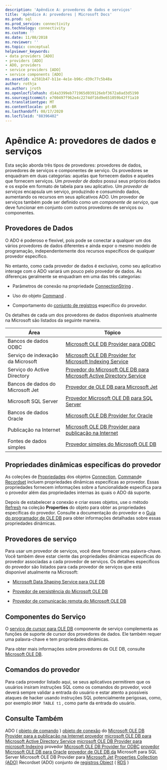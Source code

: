 ```yaml
---
description: 'Apêndice A: provedores de dados e serviços'
title: 'Apêndice A: provedores | Microsoft Docs'
ms.prod: sql
ms.prod_service: connectivity
ms.technology: connectivity
ms.custom: ''
ms.date: 11/08/2018
ms.reviewer: ''
ms.topic: conceptual
helpviewer_keywords:
- data providers [ADO]
- providers [ADO]
- ADO, providers
- service providers [ADO]
- service components [ADO]
ms.assetid: e2581b47-b11e-4e1e-b96c-d39c77c5b48a
author: rothja
ms.author: jroth
ms.openlocfilehash: d14a3399eb771965d039126ebf3672a8ad3d5190
ms.sourcegitcommit: e700497f962e4c2274df16d9e651059b42ff1a10
ms.translationtype: MT
ms.contentlocale: pt-BR
ms.lasthandoff: 08/17/2020
ms.locfileid: "88396402"
---
```

# <a name="appendix-a-data-and-service-providers"></a>Apêndice A: provedores de dados e serviços
Esta seção aborda três tipos de provedores: provedores de dados, provedores de serviços e componentes de serviço. Os provedores se enquadram em duas categorias: aquelas que fornecem dados e aqueles que fornecem serviços. Um *provedor de dados* possui seus próprios dados e os expõe em formato de tabela para seu aplicativo. Um *provedor de serviços* encapsula um serviço, produzindo e consumindo dados, aumentando os recursos em seus aplicativos ADO. Um provedor de serviços também pode ser definido como um *componente de serviço*, que deve funcionar em conjunto com outros provedores de serviços ou componentes.

## <a name="data-providers"></a>Provedores de Dados
 O ADO é poderoso e flexível, pois pode se conectar a qualquer um dos vários provedores de dados diferentes e ainda expor o mesmo modelo de programação, independentemente dos recursos específicos de qualquer provedor específico.

 No entanto, como cada provedor de dados é exclusivo, como seu aplicativo interage com o ADO variará um pouco pelo provedor de dados. As diferenças geralmente se enquadram em uma das três categorias:

-   Parâmetros de conexão na propriedade [ConnectionString](../../../ado/reference/ado-api/connectionstring-property-ado.md) .

-   Uso do objeto [Command](../../../ado/reference/ado-api/command-object-ado.md) .

-   Comportamento do [conjunto de registros](../../../ado/reference/ado-api/recordset-object-ado.md) específico do provedor.

 Os detalhes de cada um dos provedores de dados disponíveis atualmente na Microsoft são listados da seguinte maneira.

|Área|Tópico|
|----------|-----------|
|Bancos de dados ODBC|[Microsoft OLE DB Provider para ODBC](../../../ado/guide/appendixes/microsoft-ole-db-provider-for-odbc.md)|
|Serviço de indexação da Microsoft|[Microsoft OLE DB Provider for Microsoft Indexing Service](../../../ado/guide/appendixes/microsoft-ole-db-provider-for-microsoft-indexing-service.md)|
|Serviço do Active Directory|[Provedor do Microsoft OLE DB para Microsoft Active Directory Service](../../../ado/guide/appendixes/microsoft-ole-db-provider-for-microsoft-active-directory-service.md)|
|Bancos de dados do Microsoft Jet|[Provedor de OLE DB para Microsoft Jet](../../../ado/guide/appendixes/microsoft-ole-db-provider-for-microsoft-jet.md)|
|Microsoft SQL Server|[Provedor Microsoft OLE DB para SQL Server](../../../ado/guide/appendixes/microsoft-ole-db-provider-for-sql-server.md)|
|Bancos de dados Oracle|[Microsoft OLE DB Provider for Oracle](../../../ado/guide/appendixes/microsoft-ole-db-provider-for-oracle.md)|
|Publicação na Internet|[Microsoft OLE DB Provider para publicação na Internet](../../../ado/guide/appendixes/microsoft-ole-db-provider-for-internet-publishing.md)|
|Fontes de dados simples|[Provedor simples do Microsoft OLE DB](../../../ado/guide/appendixes/microsoft-ole-db-simple-provider.md)|

## <a name="provider-specific-dynamic-properties"></a>Propriedades dinâmicas específicas do provedor
 As coleções de [Propriedades](../../../ado/reference/ado-api/properties-collection-ado.md) dos objetos [Connection](../../../ado/reference/ado-api/connection-object-ado.md), [Command](../../../ado/reference/ado-api/command-object-ado.md)e [Recordset](../../../ado/reference/ado-api/recordset-object-ado.md) incluem propriedades dinâmicas específicas ao provedor. Essas propriedades fornecem informações sobre a funcionalidade específica para o provedor além das propriedades internas às quais o ADO dá suporte.

 Depois de estabelecer a conexão e criar esses objetos, use o método [Refresh](../../../ado/reference/ado-api/refresh-method-ado.md) na coleção **Properties** do objeto para obter as propriedades específicas do provedor. Consulte a documentação do provedor e o [Guia do programador de OLE DB](https://msdn.microsoft.com/3c5e2dd5-35e5-4a93-ac3a-3818bb43bbf8) para obter informações detalhadas sobre essas propriedades dinâmicas.

## <a name="service-providers"></a>Provedores de serviço
 Para usar um provedor de serviços, você deve fornecer uma palavra-chave. Você também deve estar ciente das propriedades dinâmicas específicas do provedor associadas a cada provedor de serviços. Os detalhes específicos do provedor são listados para cada provedor de serviços que está disponível atualmente na Microsoft:

-   [Microsoft Data Shaping Service para OLE DB](../../../ado/guide/appendixes/microsoft-data-shaping-service-for-ole-db-ado-service-provider.md)

-   [Provedor de persistência do Microsoft OLE DB](../../../ado/guide/appendixes/microsoft-ole-db-persistence-provider-ado-service-provider.md)

-   [Provedor de comunicação remota do Microsoft OLE DB](../../../ado/guide/appendixes/microsoft-ole-db-remoting-provider-ado-service-provider.md)

## <a name="service-components"></a>Componentes do Serviço
 O [serviço de cursor para OLE DB](../../../ado/guide/appendixes/microsoft-cursor-service-for-ole-db-ado-service-component.md) componente de serviço complementa as funções de suporte de cursor dos provedores de dados. Ele também requer uma palavra-chave e tem propriedades dinâmicas.

 Para obter mais informações sobre provedores de OLE DB, consulte [Microsoft OLE DB](https://msdn.microsoft.com/library/windows/desktop/ms722784.aspx).

## <a name="provider-commands"></a>Comandos do provedor
 Para cada provedor listado aqui, se seus aplicativos permitirem que os usuários insiram instruções SQL como os comandos do provedor, você deverá sempre validar a entrada do usuário e estar atento a possíveis ataques de hacker usando instruções SQL potencialmente perigosas, como, por exemplo `DROP TABLE t1` , como parte da entrada do usuário.

## <a name="see-also"></a>Consulte Também
 ADO ( [objeto de comando](../../../ado/reference/ado-api/command-object-ado.md) ) [objeto de conexão](../../../ado/reference/ado-api/connection-object-ado.md) do [Microsoft OLE DB Provider para a publicação na Internet provedor](../../../ado/guide/appendixes/microsoft-ole-db-provider-for-internet-publishing.md) [microsoft OLE DB para Microsoft Active Directory Service](../../../ado/guide/appendixes/microsoft-ole-db-provider-for-microsoft-active-directory-service.md) [microsoft OLE DB Provider para microsoft Indexing](../../../ado/guide/appendixes/microsoft-ole-db-provider-for-microsoft-indexing-service.md) provedor [Microsoft OLE DB Provider for ODBC](../../../ado/guide/appendixes/microsoft-ole-db-provider-for-odbc.md) [provedor Microsoft OLE DB para Oracle](../../../ado/guide/appendixes/microsoft-ole-db-provider-for-oracle.md) [provedor de OLE DB da](../../../ado/guide/appendixes/microsoft-ole-db-provider-for-sql-server.md) Microsoft para SQL Server Microsoft OLE DB Provider para [Microsoft Jet](../../../ado/guide/appendixes/microsoft-ole-db-provider-for-microsoft-jet.md) [Properties Collection (ADO)](../../../ado/reference/ado-api/properties-collection-ado.md) Recordset (ADO) conjunto de [registros Object](../../../ado/reference/ado-api/recordset-object-ado.md) ( [RDS](../../../ado/reference/rds-api/refresh-method-rds.md) )
